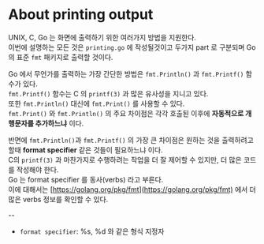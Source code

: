 # About printing output

UNIX, C, Go 는 화면에 출력하기 위한 여러가지 방법을 지원한다.  
이번에 설명하는 모든 것은 `printing.go` 에 작성될것이고 두가지 part 로 구분되며 Go 의 표준 `fmt` 패키지로 출력할 것이다.  

Go 에서 무언가를 출력하는 가장 간단한 방법은 `fmt.Println()` 과 `fmt.Printf()` 함수가 있다.  
`fmt.Printf()` 함수는 C 의 `printf(3)` 과 많은 유사성을 지니고 있다.  
또한 `fmt.Println()` 대신에 `fmt.Print()` 를 사용할 수 있다.  
`fmt.Print()` 와 `fmt.Println()` 의 주요 차이점은 각각 호출된 이후에 **자동적으로 개행문자를 추가하느냐** 이다.  

반면에 `fmt.Println()`과 `fmt.Printf()` 의 가장 큰 차이점은 원하는 것을 출력하려고 할때 **format specifier** 같은 것들이 필요하느냐 이다.  
C의 `printf(3)` 과 마찬가지로 수행하려는 작업을 더 잘 제어할 수 있지만, 더 많은 코드를 작성해야 한다.  
Go 는 format specifier 를 동사(verbs) 라고 부른다.  
이에 대해서는 [https://golang.org/pkg/fmt](https://golang.org/pkg/fmt) 에서 더 많은 verbs 정보를 확인할 수 있다.  

--

* `format specifier`: %s, %d 와 같은 형식 지정자  
